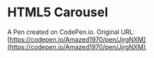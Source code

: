 # HTML5 Carousel

A Pen created on CodePen.io. Original URL: [https://codepen.io/Amazed1970/pen/JjrgNXM](https://codepen.io/Amazed1970/pen/JjrgNXM).


